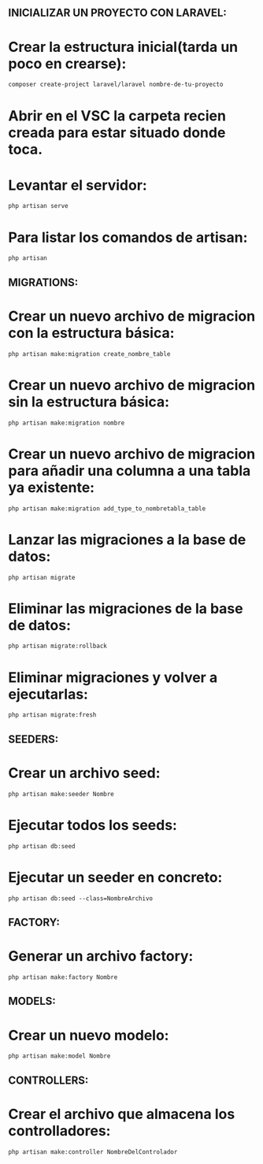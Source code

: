 ## INICIALIZAR UN PROYECTO CON LARAVEL:

# Crear la estructura inicial(tarda un poco en crearse):
    composer create-project laravel/laravel nombre-de-tu-proyecto

# Abrir en el VSC la carpeta recien creada para estar situado donde toca. 

# Levantar el servidor:
    php artisan serve

# Para listar los comandos de artisan:
    php artisan

## MIGRATIONS:

# Crear un nuevo archivo de migracion con la estructura básica:
    php artisan make:migration create_nombre_table

# Crear un nuevo archivo de migracion sin la estructura básica:
    php artisan make:migration nombre

# Crear un nuevo archivo de migracion para añadir una columna a una tabla ya existente:
    php artisan make:migration add_type_to_nombretabla_table

# Lanzar las migraciones a la base de datos:
    php artisan migrate

# Eliminar las migraciones de la base de datos:
    php artisan migrate:rollback

# Eliminar migraciones y volver a ejecutarlas:
    php artisan migrate:fresh 

## SEEDERS:

# Crear un archivo seed:
    php artisan make:seeder Nombre

# Ejecutar todos los seeds:
    php artisan db:seed

# Ejecutar un seeder en concreto:
    php artisan db:seed --class=NombreArchivo

## FACTORY:

# Generar un archivo factory:
    php artisan make:factory Nombre

## MODELS:

# Crear un nuevo modelo:
    php artisan make:model Nombre

## CONTROLLERS:

# Crear el archivo que almacena los controlladores:
    php artisan make:controller NombreDelControlador
